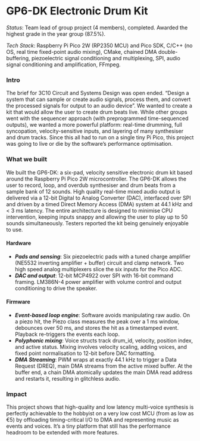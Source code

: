 # GP6-DK Electronic Drum Kit

_Status_: Team lead of group project (4 members), completed. Awarded the highest grade in the year group (87.5%).

_Tech Stack_: Raspberry Pi Pico 2W (RP2350 MCU) and Pico SDK, C/C++ (no OS, real time fixed-point audio mixing), CMake, chained DMA double-buffering, piezoelectric signal conditioning and multiplexing, SPI, audio signal conditioning and amplification, FFmpeg.

### Intro

The brief for 3C10 Circuit and Systems Design was open ended. “Design a system that can sample or create audio signals, process them, and convert the processed signals for output to an audio device”. We wanted to create a kit that would allow the user to create drum beats live. While other groups went with the sequencer approach (with preprogrammed time-sequenced outputs), we wanted a more powerful platform: real-time drumming, full syncopation, velocity-sensitive inputs, and layering of many synthesiser and drum tracks. Since this all had to run on a single tiny Pi Pico, this project was going to live or die by the software’s performance optimisation.

### What we built
We built the GP6-DK: a six-pad, velocity sensitive electronic drum kit based around the Raspberry Pi Pico 2W microcontroller. The GP6-DK allows the user to record, loop, and overdub synthesiser and drum beats from a sample bank of 12 sounds.  High quality real-time mixed audio output is delivered via a 12-bit Digital to Analog Converter (DAC), interfaced over SPI and driven by a timed Direct Memory Access (DMA) system at 44.1 kHz and < 3 ms latency. The entire architecture is designed to minimise CPU intervention, keeping inputs snappy and allowing the user to play up to 50 sounds simultaneously. Testers reported the kit being genuinely enjoyable to use.

#### Hardware

- _**Pads and sensing**_: Six piezoelectric pads with a tuned charge amplifier (NE5532 inverting amplifier + buffer) circuit and clamp network. Two high speed analog multiplexers slice the six inputs for the Pico ADC.
- _**DAC and output**_: 12-bit MCP4922 over SPI with 16-bit command framing. LM386N-4 power amplifier with volume control and output conditioning to drive the speaker.

#### Firmware
- _**Event-based loop engine**_: Software avoids manipulating raw audio. On a piezo hit, the Piezo class measures the peak over a 1 ms window, debounces over 50 ms, and stores the hit as a timestamped event. Playback re-triggers the events each loop.
- _**Polyphonic mixing**_: Voice structs track drum_id, velocity, position index, and active status. Mixing involves velocity scaling, adding voices, and fixed point normalisation to 12-bit before DAC formatting.
- _**DMA Streaming**_: PWM wraps at exactly 44.1 kHz to trigger a Data Request (DREQ), main DMA streams from the active mixed buffer. At the buffer end, a chain DMA atomically updates the main DMA read address and restarts it, resulting in glitchless audio.

### Impact

This project shows that high-quality and low latency multi-voice synthesis is perfectly achievable to the hobbyist on a very low cost MCU (from as low as €5) by offloading timing-critical I/O to DMA and representing music as events and voices. It’s a tiny platform that still has the performance headroom to be extended with more features.
